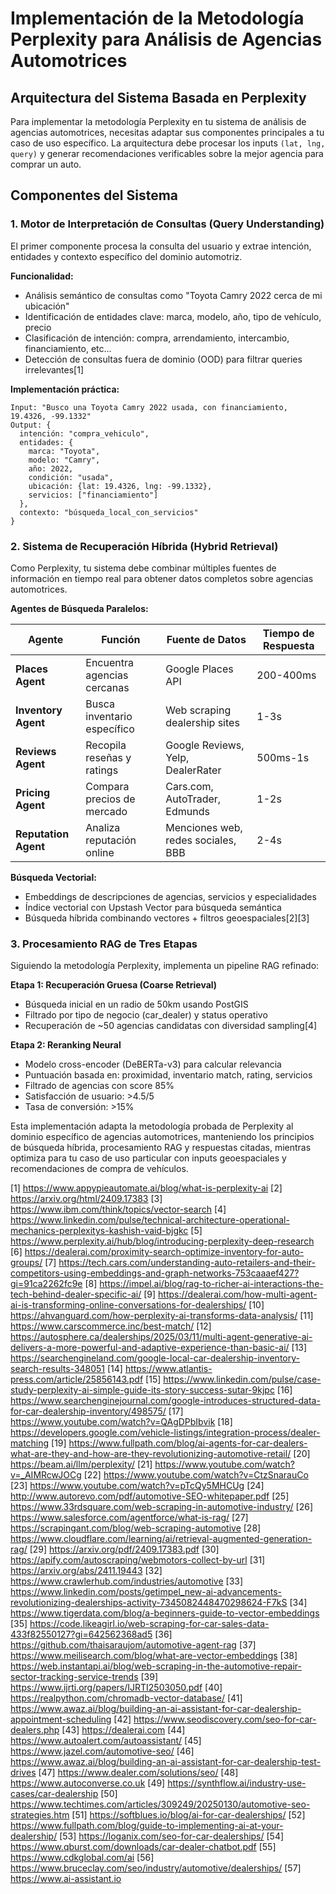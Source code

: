 # Implementación de la Metodología Perplexity para Análisis de Agencias Automotrices

## Arquitectura del Sistema Basada en Perplexity

Para implementar la metodología Perplexity en tu sistema de análisis de agencias automotrices, necesitas adaptar sus componentes principales a tu caso de uso específico. La arquitectura debe procesar los inputs `(lat, lng, query)` y generar recomendaciones verificables sobre la mejor agencia para comprar un auto.

## Componentes del Sistema

### 1. Motor de Interpretación de Consultas (Query Understanding)

El primer componente procesa la consulta del usuario y extrae intención, entidades y contexto específico del dominio automotriz.

**Funcionalidad:**
- Análisis semántico de consultas como "Toyota Camry 2022 cerca de mi ubicación"
- Identificación de entidades clave: marca, modelo, año, tipo de vehículo, precio
- Clasificación de intención: compra, arrendamiento, intercambio, financiamiento, etc...
- Detección de consultas fuera de dominio (OOD) para filtrar queries irrelevantes[1]

**Implementación práctica:**
```
Input: "Busco una Toyota Camry 2022 usada, con financiamiento, 19.4326, -99.1332"
Output: {
  intención: "compra_vehiculo",
  entidades: {
    marca: "Toyota",
    modelo: "Camry", 
    año: 2022,
    condición: "usada",
    ubicación: {lat: 19.4326, lng: -99.1332},
    servicios: ["financiamiento"]
  },
  contexto: "búsqueda_local_con_servicios"
}
```

### 2. Sistema de Recuperación Híbrida (Hybrid Retrieval)

Como Perplexity, tu sistema debe combinar múltiples fuentes de información en tiempo real para obtener datos completos sobre agencias automotrices.

**Agentes de Búsqueda Paralelos:**

| Agente | Función | Fuente de Datos | Tiempo de Respuesta |
|--------|---------|----------------|-------------------|
| **Places Agent** | Encuentra agencias cercanas | Google Places API | 200-400ms |
| **Inventory Agent** | Busca inventario específico | Web scraping dealership sites | 1-3s |
| **Reviews Agent** | Recopila reseñas y ratings | Google Reviews, Yelp, DealerRater | 500ms-1s |
| **Pricing Agent** | Compara precios de mercado | Cars.com, AutoTrader, Edmunds | 1-2s |
| **Reputation Agent** | Analiza reputación online | Menciones web, redes sociales, BBB | 2-4s |

**Búsqueda Vectorial:**
- Embeddings de descripciones de agencias, servicios y especialidades
- Índice vectorial con Upstash Vector para búsqueda semántica
- Búsqueda híbrida combinando vectores + filtros geoespaciales[2][3]

### 3. Procesamiento RAG de Tres Etapas

Siguiendo la metodología Perplexity, implementa un pipeline RAG refinado:

**Etapa 1: Recuperación Gruesa (Coarse Retrieval)**
- Búsqueda inicial en un radio de 50km usando PostGIS
- Filtrado por tipo de negocio (car_dealer) y status operativo
- Recuperación de ~50 agencias candidatas con diversidad sampling[4]

**Etapa 2: Reranking Neural**
- Modelo cross-encoder (DeBERTa-v3) para calcular relevancia
- Puntuación basada en: proximidad, inventario match, rating, servicios
- Filtrado de agencias con score 85%
- Satisfacción de usuario: >4.5/5
- Tasa de conversión: >15%

Esta implementación adapta la metodología probada de Perplexity al dominio específico de agencias automotrices, manteniendo los principios de búsqueda híbrida, procesamiento RAG y respuestas citadas, mientras optimiza para tu caso de uso particular con inputs geoespaciales y recomendaciones de compra de vehículos.

[1] https://www.appypieautomate.ai/blog/what-is-perplexity-ai
[2] https://arxiv.org/html/2409.17383
[3] https://www.ibm.com/think/topics/vector-search
[4] https://www.linkedin.com/pulse/technical-architecture-operational-mechanics-perplexitys-kashish-vaid-bjgkc
[5] https://www.perplexity.ai/hub/blog/introducing-perplexity-deep-research
[6] https://dealerai.com/proximity-search-optimize-inventory-for-auto-groups/
[7] https://tech.cars.com/understanding-auto-retailers-and-their-competitors-using-embeddings-and-graph-networks-753caaaef427?gi=91ca2262fc9e
[8] https://impel.ai/blog/rag-to-richer-ai-interactions-the-tech-behind-dealer-specific-ai/
[9] https://dealerai.com/how-multi-agent-ai-is-transforming-online-conversations-for-dealerships/
[10] https://ahvanguard.com/how-perplexity-ai-transforms-data-analysis/
[11] https://www.carscommerce.inc/best-match/
[12] https://autosphere.ca/dealerships/2025/03/11/multi-agent-generative-ai-delivers-a-more-powerful-and-adaptive-experience-than-basic-ai/
[13] https://searchengineland.com/google-local-car-dealership-inventory-search-results-348051
[14] https://www.atlantis-press.com/article/25856143.pdf
[15] https://www.linkedin.com/pulse/case-study-perplexity-ai-simple-guide-its-story-success-sutar-9kjpc
[16] https://www.searchenginejournal.com/google-introduces-structured-data-for-car-dealership-inventory/498575/
[17] https://www.youtube.com/watch?v=QAgDPbIbvik
[18] https://developers.google.com/vehicle-listings/integration-process/dealer-matching
[19] https://www.fullpath.com/blog/ai-agents-for-car-dealers-what-are-they-and-how-are-they-revolutionizing-automotive-retail/
[20] https://beam.ai/llm/perplexity/
[21] https://www.youtube.com/watch?v=_AIMRcwJOCg
[22] https://www.youtube.com/watch?v=CtzSnarauCo
[23] https://www.youtube.com/watch?v=pTcQy5MHCUg
[24] http://www.autorevo.com/pdf/automotive-SEO-whitepaper.pdf
[25] https://www.33rdsquare.com/web-scraping-in-automotive-industry/
[26] https://www.salesforce.com/agentforce/what-is-rag/
[27] https://scrapingant.com/blog/web-scraping-automotive
[28] https://www.cloudflare.com/learning/ai/retrieval-augmented-generation-rag/
[29] https://arxiv.org/pdf/2409.17383.pdf
[30] https://apify.com/autoscraping/webmotors-collect-by-url
[31] https://arxiv.org/abs/2411.19443
[32] https://www.crawlerhub.com/industries/automotive
[33] https://www.linkedin.com/posts/getimpel_new-ai-advancements-revolutionizing-dealerships-activity-7345082448470298624-F7kS
[34] https://www.tigerdata.com/blog/a-beginners-guide-to-vector-embeddings
[35] https://code.likeagirl.io/web-scraping-for-car-sales-data-433f82550127?gi=642562368ad5
[36] https://github.com/thaisaraujom/automotive-agent-rag
[37] https://www.meilisearch.com/blog/what-are-vector-embeddings
[38] https://web.instantapi.ai/blog/web-scraping-in-the-automotive-repair-sector-tracking-service-trends
[39] https://www.ijrti.org/papers/IJRTI2503050.pdf
[40] https://realpython.com/chromadb-vector-database/
[41] https://www.awaz.ai/blog/building-an-ai-assistant-for-car-dealership-appointment-scheduling
[42] https://www.seodiscovery.com/seo-for-car-dealers.php
[43] https://dealerai.com
[44] https://www.autoalert.com/autoassistant/
[45] https://www.jazel.com/automotive-seo/
[46] https://www.awaz.ai/blog/building-an-ai-assistant-for-car-dealership-test-drives
[47] https://www.dealer.com/solutions/seo/
[48] https://www.autoconverse.co.uk
[49] https://synthflow.ai/industry-use-cases/car-dealership
[50] https://www.techtimes.com/articles/309249/20250130/automotive-seo-strategies.htm
[51] https://softblues.io/blog/ai-for-car-dealerships/
[52] https://www.fullpath.com/blog/guide-to-implementing-ai-at-your-dealership/
[53] https://loganix.com/seo-for-car-dealerships/
[54] https://www.qburst.com/downloads/car-dealer-chatbot.pdf
[55] https://www.cdkglobal.com/ai
[56] https://www.bruceclay.com/seo/industry/automotive/dealerships/
[57] https://www.ai-assistant.io